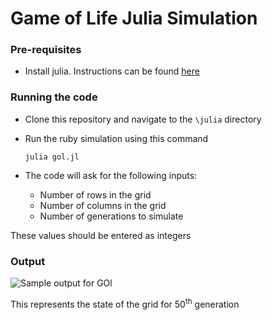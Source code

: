 # Game of Life Julia Simulation

### Pre-requisites
 - Install julia. Instructions can be found [here](https://julialang.org)

### Running the code

 - Clone this repository and navigate to the `\julia` directory
 - Run the ruby simulation using this command

      ```
      julia gol.jl
      ```
 - The code will ask for the following inputs: 
      
     - Number of rows in the grid
     - Number of columns in the grid
     - Number of generations to simulate
   
These values should be entered as integers

### Output

![Sample output for GOl](https://i.imgur.com/31NyMmx.png)

This represents the state of the grid for 50<sup>th</sup> generation